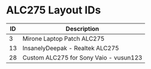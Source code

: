 # ALC275 Layout IDs

| ID | Description |
|---|---|
| 3 | Mirone Laptop Patch ALC275 |
| 13 | InsanelyDeepak - Realtek ALC275 |
| 28 | Custom ALC275 for Sony Vaio - vusun123 |
